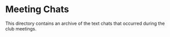 Meeting Chats
=============

This directory contains an archive of the text chats that occurred
during the club meetings.
